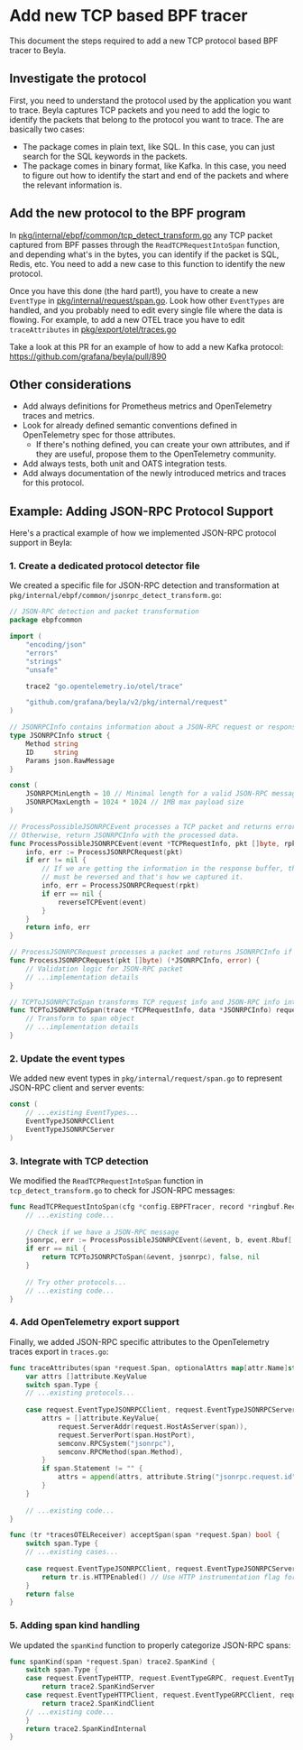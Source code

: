 # Add new TCP based BPF tracer

This document the steps required to add a new TCP protocol based BPF tracer to Beyla.

## Investigate the protocol

First, you need to understand the protocol used by the application you want to trace. Beyla captures TCP packets and you need to add the logic to identify the packets that belong to the protocol you want to trace. The are basically two cases:

- The package comes in plain text, like SQL. In this case, you can just search for the SQL keywords in the packets.
- The package comes in binary format, like Kafka. In this case, you need to figure out how to identify the start and end of the packets and where the relevant information is.

## Add the new protocol to the BPF program

In [pkg/internal/ebpf/common/tcp_detect_transform.go](https://github.com/grafana/beyla/blob/main/pkg/internal/ebpf/common/tcp_detect_transform.go) any TCP packet captured from BPF passes through the `ReadTCPRequestIntoSpan` function, and depending what's in the bytes, you can identify if the packet is SQL, Redis, etc. You need to add a new case to this function to identify the new protocol.

Once you have this done (the hard part!), you have to create a new `EventType` in [pkg/internal/request/span.go](https://github.com/grafana/beyla/blob/main/pkg/internal/request/span.go#L4). Look how other `EventTypes` are handled, and you probably need to edit every single file where the data is flowing. For example, to add a new OTEL trace you have to edit `traceAttributes` in [pkg/export/otel/traces.go](https://github.com/grafana/beyla/blob/main/pkg/export/otel/traces.go#L4)

Take a look at this PR for an example of how to add a new Kafka protocol: https://github.com/grafana/beyla/pull/890

## Other considerations

- Add always definitions for Prometheus metrics and OpenTelemetry traces and metrics.
- Look for already defined semantic conventions defined in OpenTelemetry spec for those attributes.
  - If there's nothing defined, you can create your own attributes, and if they are useful, propose them to the OpenTelemetry community.
- Add always tests, both unit and OATS integration tests.
- Add always documentation of the newly introduced metrics and traces for this protocol.

## Example: Adding JSON-RPC Protocol Support

Here's a practical example of how we implemented JSON-RPC protocol support in Beyla:

### 1. Create a dedicated protocol detector file

We created a specific file for JSON-RPC detection and transformation at `pkg/internal/ebpf/common/jsonrpc_detect_transform.go`:

```go
// JSON-RPC detection and packet transformation
package ebpfcommon

import (
    "encoding/json"
    "errors"
    "strings"
    "unsafe"

    trace2 "go.opentelemetry.io/otel/trace"

    "github.com/grafana/beyla/v2/pkg/internal/request"
)

// JSONRPCInfo contains information about a JSON-RPC request or response
type JSONRPCInfo struct {
    Method string
    ID     string
    Params json.RawMessage
}

const (
    JSONRPCMinLength = 10 // Minimal length for a valid JSON-RPC message
    JSONRPCMaxLength = 1024 * 1024 // 1MB max payload size
)

// ProcessPossibleJSONRPCEvent processes a TCP packet and returns error if the packet is not a valid JSON-RPC request.
// Otherwise, return JSONRPCInfo with the processed data.
func ProcessPossibleJSONRPCEvent(event *TCPRequestInfo, pkt []byte, rpkt []byte) (*JSONRPCInfo, error) {
    info, err := ProcessJSONRPCRequest(pkt)
    if err != nil {
        // If we are getting the information in the response buffer, the event
        // must be reversed and that's how we captured it.
        info, err = ProcessJSONRPCRequest(rpkt)
        if err == nil {
            reverseTCPEvent(event)
        }
    }
    return info, err
}

// ProcessJSONRPCRequest processes a packet and returns JSONRPCInfo if it's a valid JSON-RPC message
func ProcessJSONRPCRequest(pkt []byte) (*JSONRPCInfo, error) {
    // Validation logic for JSON-RPC packet
    // ...implementation details
}

// TCPToJSONRPCToSpan transforms TCP request info and JSON-RPC info into a generic span
func TCPToJSONRPCToSpan(trace *TCPRequestInfo, data *JSONRPCInfo) request.Span {
    // Transform to span object
    // ...implementation details
}
```

### 2. Update the event types

We added new event types in `pkg/internal/request/span.go` to represent JSON-RPC client and server events:

```go
const (
    // ...existing EventTypes...
    EventTypeJSONRPCClient
    EventTypeJSONRPCServer
)
```

### 3. Integrate with TCP detection

We modified the `ReadTCPRequestIntoSpan` function in `tcp_detect_transform.go` to check for JSON-RPC messages:

```go
func ReadTCPRequestIntoSpan(cfg *config.EBPFTracer, record *ringbuf.Record, filter ServiceFilter) (request.Span, bool, error) {
    // ...existing code...
    
    // Check if we have a JSON-RPC message
    jsonrpc, err := ProcessPossibleJSONRPCEvent(&event, b, event.Rbuf[:rl])
    if err == nil {
        return TCPToJSONRPCToSpan(&event, jsonrpc), false, nil
    }
    
    // Try other protocols...
    // ...existing code...
}
```

### 4. Add OpenTelemetry export support

Finally, we added JSON-RPC specific attributes to the OpenTelemetry traces export in `traces.go`:

```go
func traceAttributes(span *request.Span, optionalAttrs map[attr.Name]struct{}) []attribute.KeyValue {
    var attrs []attribute.KeyValue
    switch span.Type {
    // ...existing protocols...
    
    case request.EventTypeJSONRPCClient, request.EventTypeJSONRPCServer:
        attrs = []attribute.KeyValue{
            request.ServerAddr(request.HostAsServer(span)),
            request.ServerPort(span.HostPort),
            semconv.RPCSystem("jsonrpc"),
            semconv.RPCMethod(span.Method),
        }
        if span.Statement != "" {
            attrs = append(attrs, attribute.String("jsonrpc.request.id", span.Statement))
        }
    }
    
    // ...existing code...
}

func (tr *tracesOTELReceiver) acceptSpan(span *request.Span) bool {
    switch span.Type {
    // ...existing cases...
    
    case request.EventTypeJSONRPCClient, request.EventTypeJSONRPCServer:
        return tr.is.HTTPEnabled() // Use HTTP instrumentation flag for JSON-RPC
    }
    return false
}
```

### 5. Adding span kind handling

We updated the `spanKind` function to properly categorize JSON-RPC spans:

```go
func spanKind(span *request.Span) trace2.SpanKind {
    switch span.Type {
    case request.EventTypeHTTP, request.EventTypeGRPC, request.EventTypeRedisServer, request.EventTypeKafkaServer, request.EventTypeJSONRPCServer:
        return trace2.SpanKindServer
    case request.EventTypeHTTPClient, request.EventTypeGRPCClient, request.EventTypeSQLClient, request.EventTypeRedisClient, request.EventTypeJSONRPCClient:
        return trace2.SpanKindClient
    // ...existing code...
    }
    return trace2.SpanKindInternal
}
```
